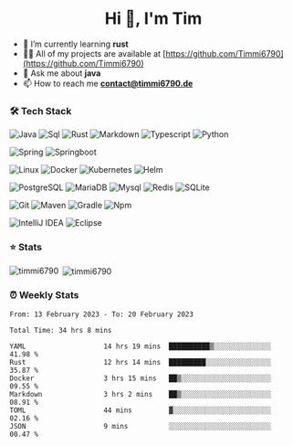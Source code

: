 <h1 align="center">Hi 👋, I'm Tim</h1>

- 🌱 I’m currently learning **rust**
- 👨‍💻 All of my projects are available at [https://github.com/Timmi6790](https://github.com/Timmi6790)
- 💬 Ask me about **java**
- 📫 How to reach me **contact@timmi6790.de**

### 🛠 Tech Stack
![Java](http://img.shields.io/badge/-Java-white?style=flat-square&logo=Java&logoColor=black)
![Sql](http://img.shields.io/badge/-Sql-white?style=flat-square&logo=Mysql&logoColor=blue)
![Rust](https://img.shields.io/badge/rust-white?style=flat-square&logo=rust&logoColor=gray)
![Markdown](http://img.shields.io/badge/-Markdown-white?style=flat-square&logo=markdown&logoColor=gray)
![Typescript](http://img.shields.io/badge/-Typescript-white?style=flat-square&logo=typescript)
![Python](http://img.shields.io/badge/-Python-white?style=flat-square&logo=python)

![Spring](http://img.shields.io/badge/-Spring-white?style=flat-square&logo=spring&logoColor=green)
![Springboot](http://img.shields.io/badge/-Springboot-white?style=flat-square&logo=springboot&logoColor=green)

![Linux](http://img.shields.io/badge/-Linux-white?style=flat-square&logo=linux)
![Docker](http://img.shields.io/badge/-Docker-white?style=flat-square&logo=docker)
![Kubernetes](http://img.shields.io/badge/-Kubernetes-white?style=flat-square&logo=kubernetes)
![Helm](http://img.shields.io/badge/-Helm-white?style=flat-square&logo=Helm&logoColor=blue)

![PostgreSQL](https://img.shields.io/badge/PostgreSQL-white?style=flat-square&logo=postgresql)
![MariaDB](https://img.shields.io/badge/MariaDB-white?style=flat-square&logo=mariadb&logoColor=black)
![Mysql](http://img.shields.io/badge/-Mysql-white?style=flat-square&logo=mysql)
![Redis](http://img.shields.io/badge/-Redis-white?style=flat-square&logo=redis)
![SQLite](https://img.shields.io/badge/SQLite-white?style=flat-square&logo=sqlite&logoColor=blue)

![Git](http://img.shields.io/badge/-Git-white?style=flat-square&logo=git)
![Maven](http://img.shields.io/badge/-Maven-white?style=flat-square&logo=apachemaven&logoColor=bc2043)
![Gradle](http://img.shields.io/badge/-Gradle-white?style=flat-square&logo=gradle&logoColor=09303a)
![Npm](http://img.shields.io/badge/-Npm-white?style=flat-square&logo=npm)

![IntelliJ IDEA](http://img.shields.io/badge/-IntelliJ%20IDEA-white?style=flat-square&logo=intellijidea&logoColor=black)
![Eclipse](http://img.shields.io/badge/-Eclipse-white?style=flat-square&logo=eclipse&logoColor=black)

### ⭐️ Stats
<p><img align="left" src="https://github-readme-stats.vercel.app/api/top-langs?username=timmi6790&show_icons=true&locale=en&layout=compact&count_private=true&theme=transparent" alt="timmi6790" /></p>

<p>&nbsp;<img align="center" src="https://github-readme-stats.vercel.app/api?username=timmi6790&show_icons=true&locale=en&count_private=true&theme=transparent" alt="timmi6790" /></p>

### ⏰ Weekly Stats
<p>
<!--START_SECTION:waka-->

```text
From: 13 February 2023 - To: 20 February 2023

Total Time: 34 hrs 8 mins

YAML                   14 hrs 19 mins  ██████████▒░░░░░░░░░░░░░░   41.98 %
Rust                   12 hrs 14 mins  █████████░░░░░░░░░░░░░░░░   35.87 %
Docker                 3 hrs 15 mins   ██▒░░░░░░░░░░░░░░░░░░░░░░   09.55 %
Markdown               3 hrs 2 mins    ██▒░░░░░░░░░░░░░░░░░░░░░░   08.91 %
TOML                   44 mins         ▓░░░░░░░░░░░░░░░░░░░░░░░░   02.16 %
JSON                   9 mins          ░░░░░░░░░░░░░░░░░░░░░░░░░   00.47 %
```

<!--END_SECTION:waka-->
</p>
